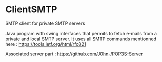 # ClientSMTP
SMTP client for private SMTP servers

Java program with swing interfaces that permits to fetch e-mails from a private and local SMTP server.
It uses all SMTP commands mentionned here : https://tools.ietf.org/html/rfc821

Associated server part : https://github.com/J0hn-/POP3S-Server 

